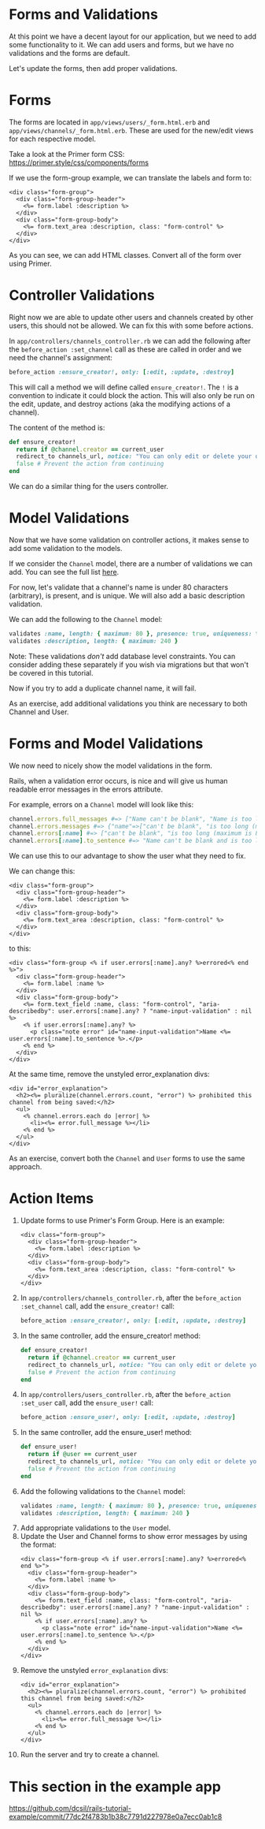 # Forms and Validations

At this point we have a decent layout for our application, but we need to add some functionality to it. We can add users and forms, but we have no validations and the forms are default.

Let's update the forms, then add proper validations.

# Forms

The forms are located in `app/views/users/_form.html.erb` and `app/views/channels/_form.html.erb`. These are used for the new/edit views for each respective model.

Take a look at the Primer form CSS: https://primer.style/css/components/forms

If we use the form-group example, we can translate the labels and form to:
```erb
<div class="form-group">
  <div class="form-group-header">
    <%= form.label :description %>
  </div>
  <div class="form-group-body">
    <%= form.text_area :description, class: "form-control" %>
  </div>
</div>
```

As you can see, we can add HTML classes. Convert all of the form over using Primer.

# Controller Validations

Right now we are able to update other users and channels created by other users, this should not be allowed. We can fix this with some before actions.

In `app/controllers/channels_controller.rb` we can add the following after the `before_action :set_channel` call as these are called in order and we need the channel's assignment:

```ruby
before_action :ensure_creator!, only: [:edit, :update, :destroy]
```

This will call a method we will define called `ensure_creator!`. The `!` is a convention to indicate it could block the action. This will also only be run on the edit, update, and destroy actions (aka the modifying actions of a channel).

The content of the method is:

```ruby
def ensure_creator!
  return if @channel.creator == current_user
  redirect_to channels_url, notice: "You can only edit or delete your own channels."
  false # Prevent the action from continuing
end
```

We can do a similar thing for the users controller.

# Model Validations

Now that we have some validation on controller actions, it makes sense to add some validation to the models.

If we consider the `Channel` model, there are a number of validations we can add. You can see the full list [here](https://guides.rubyonrails.org/active_record_validations.html#validation-helpers).

For now, let's validate that a channel's name is under 80 characters (arbitrary), is present, and is unique. We will also add a basic description validation.

We can add the following to the `Channel` model:
```ruby
validates :name, length: { maximum: 80 }, presence: true, uniqueness: true
validates :description, length: { maximum: 240 }
```

Note: These validations _don't_ add database level constraints. You can consider adding these separately if you wish via migrations but that won't be covered in this tutorial.

Now if you try to add a duplicate channel name, it will fail.

As an exercise, add additional validations you think are necessary to both Channel and User.

# Forms and Model Validations

We now need to nicely show the model validations in the form.

Rails, when a validation error occurs, is nice and will give us human readable error messages in the errors attribute.

For example, errors on a `Channel` model will look like this:
```ruby
channel.errors.full_messages #=> ["Name can't be blank", "Name is too long (maximum is 80 characters)"]
channel.errors.messages #=> {"name"=>["can't be blank", "is too long (maximum is 80 characters)"], "description"=>["is too long (maximum is 240 characters)"]}
channel.errors[:name] #=> ["can't be blank", "is too long (maximum is 80 characters)"]
channel.errors[:name].to_sentence #=> "Name can't be blank and is too long (maximum is 80 characters)"
```

We can use this to our advantage to show the user what they need to fix.

We can change this:
```erb
<div class="form-group">
  <div class="form-group-header">
    <%= form.label :description %>
  </div>
  <div class="form-group-body">
    <%= form.text_area :description, class: "form-control" %>
  </div>
</div>
```

to this:

```erb
<div class="form-group <% if user.errors[:name].any? %>errored<% end %>">
  <div class="form-group-header">
    <%= form.label :name %>
  </div>
  <div class="form-group-body">
    <%= form.text_field :name, class: "form-control", "aria-describedby": user.errors[:name].any? ? "name-input-validation" : nil %>
    <% if user.errors[:name].any? %>
      <p class="note error" id="name-input-validation">Name <%= user.errors[:name].to_sentence %>.</p>
    <% end %>
  </div>
</div>
```

At the same time, remove the unstyled error_explanation divs:

```erb
<div id="error_explanation">
  <h2><%= pluralize(channel.errors.count, "error") %> prohibited this channel from being saved:</h2>
  <ul>
    <% channel.errors.each do |error| %>
      <li><%= error.full_message %></li>
    <% end %>
  </ul>
</div>
```

As an exercise, convert both the `Channel` and `User` forms to use the same approach.

# Action Items

1. Update forms to use Primer's Form Group. Here is an example:
    ```erb
    <div class="form-group">
      <div class="form-group-header">
        <%= form.label :description %>
      </div>
      <div class="form-group-body">
        <%= form.text_area :description, class: "form-control" %>
      </div>
    </div>
    ```
2. In `app/controllers/channels_controller.rb`, after the `before_action :set_channel` call, add the `ensure_creator!` call:
    ```ruby
    before_action :ensure_creator!, only: [:edit, :update, :destroy]
    ```
3. In the same controller, add the ensure_creator! method:
    ```ruby
    def ensure_creator!
      return if @channel.creator == current_user
      redirect_to channels_url, notice: "You can only edit or delete your own channels."
      false # Prevent the action from continuing
    end
    ```
4. In `app/controllers/users_controller.rb`, after the `before_action :set_user` call, add the `ensure_user!` call:
    ```ruby
    before_action :ensure_user!, only: [:edit, :update, :destroy]
    ```
5. In the same controller, add the ensure_user! method:
    ```ruby
    def ensure_user!
      return if @user == current_user
      redirect_to channels_url, notice: "You can only edit or delete yourself."
      false # Prevent the action from continuing
    end
    ```
6. Add the following validations to the `Channel` model:
    ```ruby
    validates :name, length: { maximum: 80 }, presence: true, uniqueness: true
    validates :description, length: { maximum: 240 }
    ```
7. Add appropriate validations to the `User` model.
8. Update the User and Channel forms to show error messages by using the format:
    ```erb
    <div class="form-group <% if user.errors[:name].any? %>errored<% end %>">
      <div class="form-group-header">
        <%= form.label :name %>
      </div>
      <div class="form-group-body">
        <%= form.text_field :name, class: "form-control", "aria-describedby": user.errors[:name].any? ? "name-input-validation" : nil %>
        <% if user.errors[:name].any? %>
          <p class="note error" id="name-input-validation">Name <%= user.errors[:name].to_sentence %>.</p>
        <% end %>
      </div>
    </div>
    ```
9. Remove the unstyled `error_explanation` divs:
    ```erb
    <div id="error_explanation">
      <h2><%= pluralize(channel.errors.count, "error") %> prohibited this channel from being saved:</h2>
      <ul>
        <% channel.errors.each do |error| %>
          <li><%= error.full_message %></li>
        <% end %>
      </ul>
    </div>
    ```
10. Run the server and try to create a channel.

# This section in the example app

https://github.com/dcsil/rails-tutorial-example/commit/77dc2f4783b1b38c7791d227978e0a7ecc0ab1c8
